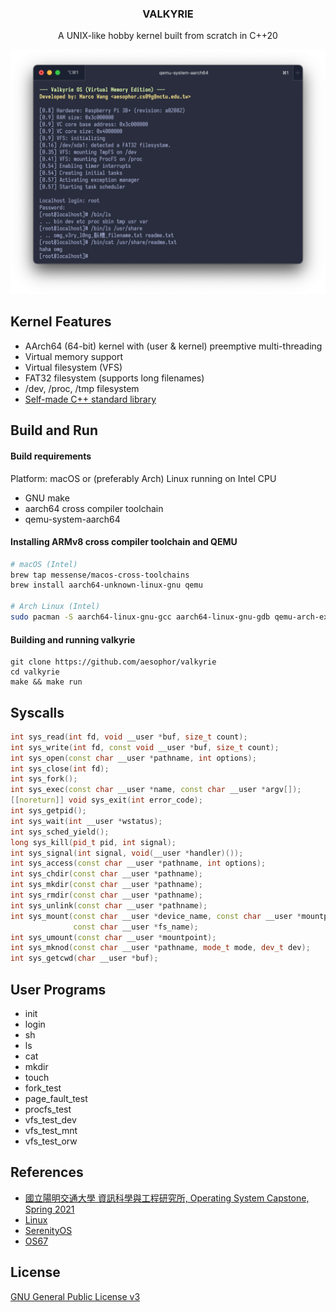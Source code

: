 <div align="center">

<h3>VALKYRIE</h3>
<p>A UNIX-like hobby kernel built from scratch in C++20</p>

<img src="/Documentation/cover.png">
</div>

## Kernel Features

* AArch64 (64-bit) kernel with (user & kernel) preemptive multi-threading
* Virtual memory support
* Virtual filesystem (VFS)
* FAT32 filesystem (supports long filenames)
* /dev, /proc, /tmp filesystem
* [Self-made C++ standard library](https://github.com/aesophor/valkyrie/tree/master/include/lib)

## Build and Run

#### Build requirements

Platform: macOS or (preferably Arch) Linux running on Intel CPU

* GNU make
* aarch64 cross compiler toolchain
* qemu-system-aarch64

#### Installing ARMv8 cross compiler toolchain and QEMU

```sh
# macOS (Intel)
brew tap messense/macos-cross-toolchains
brew install aarch64-unknown-linux-gnu qemu

# Arch Linux (Intel)
sudo pacman -S aarch64-linux-gnu-gcc aarch64-linux-gnu-gdb qemu-arch-extra
```

#### Building and running valkyrie

```
git clone https://github.com/aesophor/valkyrie
cd valkyrie
make && make run
```

## Syscalls

```cpp
int sys_read(int fd, void __user *buf, size_t count);
int sys_write(int fd, const void __user *buf, size_t count);
int sys_open(const char __user *pathname, int options);
int sys_close(int fd);
int sys_fork();
int sys_exec(const char __user *name, const char __user *argv[]);
[[noreturn]] void sys_exit(int error_code);
int sys_getpid();
int sys_wait(int __user *wstatus);
int sys_sched_yield();
long sys_kill(pid_t pid, int signal);
int sys_signal(int signal, void(__user *handler)());
int sys_access(const char __user *pathname, int options);
int sys_chdir(const char __user *pathname);
int sys_mkdir(const char __user *pathname);
int sys_rmdir(const char __user *pathname);
int sys_unlink(const char __user *pathname);
int sys_mount(const char __user *device_name, const char __user *mountpoint,
              const char __user *fs_name);
int sys_umount(const char __user *mountpoint);
int sys_mknod(const char __user *pathname, mode_t mode, dev_t dev);
int sys_getcwd(char __user *buf);
```

## User Programs

* init
* login
* sh
* ls
* cat
* mkdir
* touch
* fork_test
* page_fault_test
* procfs_test
* vfs_test_dev
* vfs_test_mnt
* vfs_test_orw 

## References

* [國立陽明交通大學 資訊科學與工程研究所, Operating System Capstone, Spring 2021](https://grasslab.github.io/NYCU_Operating_System_Capstone/)
* [Linux](https://github.com/torvalds/linux)
* [SerenityOS](https://github.com/SerenityOS/serenity)
* [OS67](https://github.com/SilverRainZ/OS67)

## License

[GNU General Public License v3](https://github.com/aesophor/valkyrie/blob/309551004/LICENSE)
